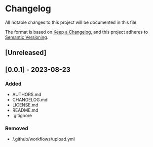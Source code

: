 # Changelog

All notable changes to this project will be documented in this file.

The format is based on [Keep a Changelog](https://keepachangelog.com/en/1.0.0/),
and this project adheres to [Semantic Versioning](https://semver.org/spec/v2.0.0.html).

## [Unreleased]

## [0.0.1] - 2023-08-23

### Added

- AUTHORS.md
- CHANGELOG.md
- LICENSE.md
- README.md
- .gitignore

### Removed

- /.github/workflows/upload.yml
